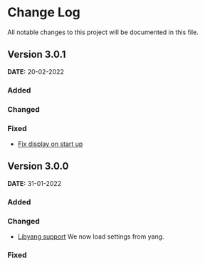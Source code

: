 # Change Log
All notable changes to this project will be documented in this file.

## Version 3.0.1

**DATE:** 20-02-2022

### Added

### Changed

### Fixed

- [Fix display on start up](https://vcs.monotok.org/WeatherStationProject/weatherStationPlus/issues/5)

## Version 3.0.0

**DATE:** 31-01-2022

### Added

### Changed

- [Libyang support](https://vcs.monotok.org/WeatherStationProject/weatherStationPlus/issues/4)
  We now load settings from yang.

### Fixed
